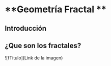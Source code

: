 # **Geometría Fractal **

## Introducción 

## ¿Que son los fractales?



                              
![fTitulo](Link de la imagen)
